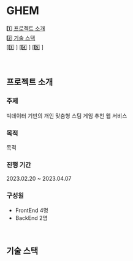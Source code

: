 # GHEM

[1️⃣ 프로젝트 소개](#프로젝트-소개) <br />
[2️⃣ 기술 스택](#기술-스택) <br />
[3️⃣ ]
[4️⃣ ]
[5️⃣ ]

<br />

## 프로젝트 소개

### 주제

빅데이터 기반의 개인 맞춤형 스팀 게임 추천 웹 서비스

### 목적

목적

### 진행 기간

2023.02.20 ~ 2023.04.07

### 구성원

- FrontEnd 4명
- BackEnd 2명

<br />

## 기술 스택
